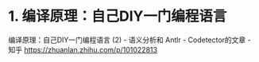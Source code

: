







# 1. 编译原理：自己DIY一门编程语言











编译原理：自己DIY一门编程语言 (2) - 语义分析和 Antlr - Codetector的文章 - 知乎
https://zhuanlan.zhihu.com/p/101022813















